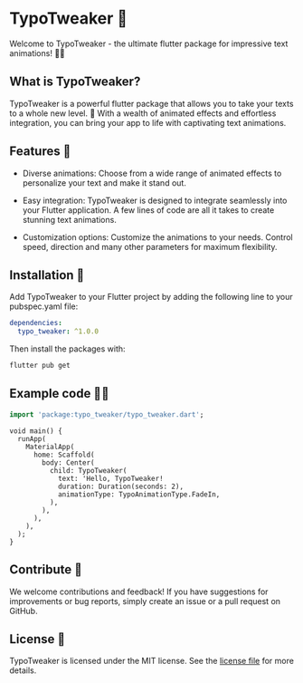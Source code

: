 # TypoTweaker 🚀

Welcome to TypoTweaker - the ultimate flutter package for impressive text animations! 💬✨

## What is TypoTweaker?

TypoTweaker is a powerful flutter package that allows you to take your texts to a whole new level. 🌟 With a wealth of animated effects and effortless integration, you can bring your app to life with captivating text animations.

## Features 🎉

- Diverse animations: Choose from a wide range of animated effects to personalize your text and make it stand out.

- Easy integration: TypoTweaker is designed to integrate seamlessly into your Flutter application. A few lines of code are all it takes to create stunning text animations.

- Customization options: Customize the animations to your needs. Control speed, direction and many other parameters for maximum flexibility.

## Installation 🚚
Add TypoTweaker to your Flutter project by adding the following line to your pubspec.yaml file:

```yaml
dependencies:
  typo_tweaker: ^1.0.0
```
Then install the packages with:

```bash
flutter pub get
```

## Example code 🧑‍💻
```dart
import 'package:typo_tweaker/typo_tweaker.dart';
```

```
void main() {
  runApp(
    MaterialApp(
      home: Scaffold(
        body: Center(
          child: TypoTweaker(
            text: 'Hello, TypoTweaker!
            duration: Duration(seconds: 2),
            animationType: TypoAnimationType.FadeIn,
          ),
        ),
      ),
    ),
  );
}
```

## Contribute 💪
We welcome contributions and feedback! If you have suggestions for improvements or bug reports, simply create an issue or a pull request on GitHub.

## License 📝
TypoTweaker is licensed under the MIT license. See the [license file](LICENSE) for more details.